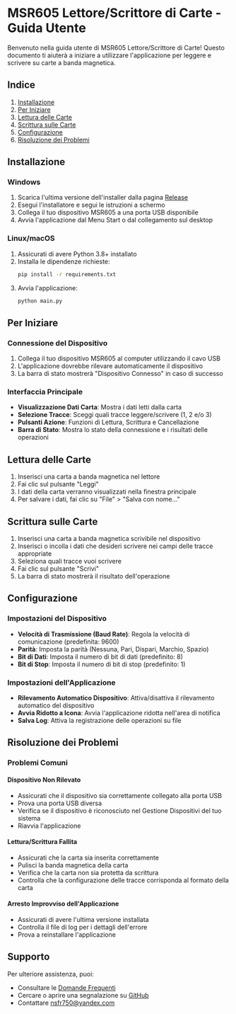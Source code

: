 # MSR605 Lettore/Scrittore di Carte - Guida Utente

Benvenuto nella guida utente di MSR605 Lettore/Scrittore di Carte! Questo documento ti aiuterà a iniziare a utilizzare l'applicazione per leggere e scrivere su carte a banda magnetica.

## Indice
1. [Installazione](#installazione)
2. [Per Iniziare](#per-iniziare)
3. [Lettura delle Carte](#lettura-delle-carte)
4. [Scrittura sulle Carte](#scrittura-sulle-carte)
5. [Configurazione](#configurazione)
6. [Risoluzione dei Problemi](#risoluzione-dei-problemi)

## Installazione

### Windows
1. Scarica l'ultima versione dell'installer dalla pagina [Release](https://github.com/Nsfr750/MSR605/releases)
2. Esegui l'installatore e segui le istruzioni a schermo
3. Collega il tuo dispositivo MSR605 a una porta USB disponibile
4. Avvia l'applicazione dal Menu Start o dal collegamento sul desktop

### Linux/macOS
1. Assicurati di avere Python 3.8+ installato
2. Installa le dipendenze richieste:
   ```bash
   pip install -r requirements.txt
   ```
3. Avvia l'applicazione:
   ```bash
   python main.py
   ```

## Per Iniziare

### Connessione del Dispositivo
1. Collega il tuo dispositivo MSR605 al computer utilizzando il cavo USB
2. L'applicazione dovrebbe rilevare automaticamente il dispositivo
3. La barra di stato mostrerà "Dispositivo Connesso" in caso di successo

### Interfaccia Principale
- **Visualizzazione Dati Carta**: Mostra i dati letti dalla carta
- **Selezione Tracce**: Sceggi quali tracce leggere/scrivere (1, 2 e/o 3)
- **Pulsanti Azione**: Funzioni di Lettura, Scrittura e Cancellazione
- **Barra di Stato**: Mostra lo stato della connessione e i risultati delle operazioni

## Lettura delle Carte

1. Inserisci una carta a banda magnetica nel lettore
2. Fai clic sul pulsante "Leggi"
3. I dati della carta verranno visualizzati nella finestra principale
4. Per salvare i dati, fai clic su "File" > "Salva con nome..."

## Scrittura sulle Carte

1. Inserisci una carta a banda magnetica scrivibile nel dispositivo
2. Inserisci o incolla i dati che desideri scrivere nei campi delle tracce appropriate
3. Seleziona quali tracce vuoi scrivere
4. Fai clic sul pulsante "Scrivi"
5. La barra di stato mostrerà il risultato dell'operazione

## Configurazione

### Impostazioni del Dispositivo
- **Velocità di Trasmissione (Baud Rate)**: Regola la velocità di comunicazione (predefinita: 9600)
- **Parità**: Imposta la parità (Nessuna, Pari, Dispari, Marchio, Spazio)
- **Bit di Dati**: Imposta il numero di bit di dati (predefinito: 8)
- **Bit di Stop**: Imposta il numero di bit di stop (predefinito: 1)

### Impostazioni dell'Applicazione
- **Rilevamento Automatico Dispositivo**: Attiva/disattiva il rilevamento automatico del dispositivo
- **Avvia Ridotto a Icona**: Avvia l'applicazione ridotta nell'area di notifica
- **Salva Log**: Attiva la registrazione delle operazioni su file

## Risoluzione dei Problemi

### Problemi Comuni

#### Dispositivo Non Rilevato
- Assicurati che il dispositivo sia correttamente collegato alla porta USB
- Prova una porta USB diversa
- Verifica se il dispositivo è riconosciuto nel Gestione Dispositivi del tuo sistema
- Riavvia l'applicazione

#### Lettura/Scrittura Fallita
- Assicurati che la carta sia inserita correttamente
- Pulisci la banda magnetica della carta
- Verifica che la carta non sia protetta da scrittura
- Controlla che la configurazione delle tracce corrisponda al formato della carta

#### Arresto Improvviso dell'Applicazione
- Assicurati di avere l'ultima versione installata
- Controlla il file di log per i dettagli dell'errore
- Prova a reinstallare l'applicazione

## Supporto

Per ulteriore assistenza, puoi:
- Consultare le [Domande Frequenti](FAQ.md)
- Cercare o aprire una segnalazione su [GitHub](https://github.com/Nsfr750/MSR605/issues)
- Contattare nsfr750@yandex.com

